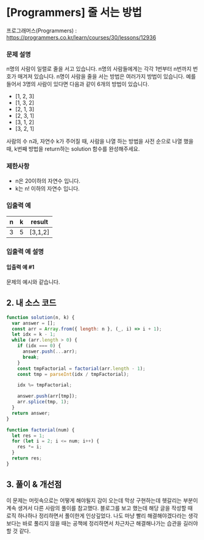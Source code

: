 # [Programmers] 줄 서는 방법

프로그래머스(Programmers) : https://programmers.co.kr/learn/courses/30/lessons/12936

### 문제 설명

n명의 사람이 일렬로 줄을 서고 있습니다. n명의 사람들에게는 각각 1번부터 n번까지 번호가 매겨져 있습니다. n명이 사람을 줄을 서는 방법은 여러가지 방법이 있습니다. 예를 들어서 3명의 사람이 있다면 다음과 같이 6개의 방법이 있습니다.

- [1, 2, 3]
- [1, 3, 2]
- [2, 1, 3]
- [2, 3, 1]
- [3, 1, 2]
- [3, 2, 1]

사람의 수 n과, 자연수 k가 주어질 때, 사람을 나열 하는 방법을 사전 순으로 나열 했을 때, k번째 방법을 return하는 solution 함수를 완성해주세요.

### 제한사항

- n은 20이하의 자연수 입니다.
- k는 n! 이하의 자연수 입니다.

### 입출력 예

|  n  |  k  | result  |
| :-: | :-: | :-----: |
|  3  |  5  | [3,1,2] |

### 입출력 예 설명

#### 입출력 예 #1

문제의 예시와 같습니다.

## 2. 내 소스 코드

```javascript
function solution(n, k) {
  var answer = [];
  const arr = Array.from({ length: n }, (_, i) => i + 1);
  let idx = k - 1;
  while (arr.length > 0) {
    if (idx === 0) {
      answer.push(...arr);
      break;
    }
    const tmpFactorial = factorial(arr.length - 1);
    const tmp = parseInt(idx / tmpFactorial);

    idx %= tmpFactorial;

    answer.push(arr[tmp]);
    arr.splice(tmp, 1);
  }
  return answer;
}

function factorial(num) {
  let res = 1;
  for (let i = 2; i <= num; i++) {
    res *= i;
  }
  return res;
}
```

## 3. 풀이 & 개선점

이 문제는 머릿속으로는 어떻게 해야될지 감이 오는데 막상 구현하는데 헷갈리는 부분이 계속 생겨서 다른 사람의 풀이를 참고했다. 블로그를 보고 했는데 해당 글을 작성할 때 로직 하나하나 정리하면서 풀이한게 인상깊었다.
나도 마냥 빨리 해결해야겠다라는 생각보다는 바로 풀리지 않을 때는 공책에 정리하면서 차근차근 해결해나가는 습관을 길러야 할 것 같다.
